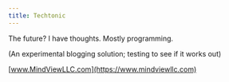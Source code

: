 ```yaml
---
title: Techtonic
---
```


The future? I have thoughts. Mostly programming.

(An experimental blogging solution; testing to see if it works out)

[www.MindViewLLC.com](https://www.mindviewllc.com)

